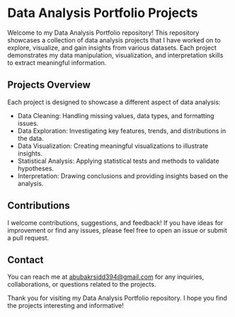 # Data Analysis Portfolio Projects

Welcome to my Data Analysis Portfolio repository! This repository showcases a collection of data analysis projects that I have worked on to explore, visualize, 
and gain insights from various datasets. Each project demonstrates my data manipulation, visualization, and interpretation skills to extract meaningful information.



## Projects Overview

Each project is designed to showcase a different aspect of data analysis:

- Data Cleaning: Handling missing values, data types, and formatting issues.
- Data Exploration: Investigating key features, trends, and distributions in the data.
- Data Visualization: Creating meaningful visualizations to illustrate insights.
- Statistical Analysis: Applying statistical tests and methods to validate hypotheses.
- Interpretation: Drawing conclusions and providing insights based on the analysis.

## Contributions

I welcome contributions, suggestions, and feedback! If you have ideas for improvement or find any issues, please feel free to open an issue or submit a pull request.

## Contact

You can reach me at [abubakrsidd394@gmail.com](mailto:your.email@example.com) for any inquiries, collaborations, or questions related to the projects.

Thank you for visiting my Data Analysis Portfolio repository. I hope you find the projects interesting and informative!
